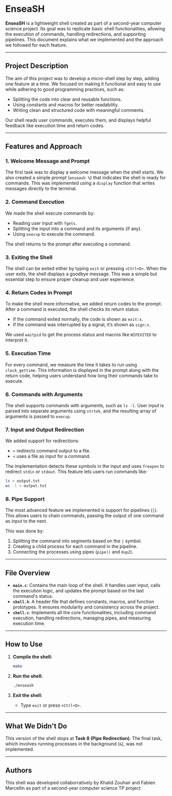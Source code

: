 # EnseaSH

**EnseaSH** is a lightweight shell created as part of a second-year computer science project. Its goal was to replicate basic shell functionalities, allowing the execution of commands, handling redirections, and supporting pipelines. This document explains what we implemented and the approach we followed for each feature.

---

## Project Description

The aim of this project was to develop a micro-shell step by step, adding one feature at a time. We focused on making it functional and easy to use while adhering to good programming practices, such as:

- Splitting the code into clear and reusable functions.
- Using constants and macros for better readability.
- Writing clean and structured code with meaningful comments.

Our shell reads user commands, executes them, and displays helpful feedback like execution time and return codes.

---

## Features and Approach

### 1. Welcome Message and Prompt

The first task was to display a welcome message when the shell starts. We also created a simple prompt (`enseash %`) that indicates the shell is ready for commands. This was implemented using a `display` function that writes messages directly to the terminal.

### 2. Command Execution

We made the shell execute commands by:

- Reading user input with `fgets`.
- Splitting the input into a command and its arguments (if any).
- Using `execvp` to execute the command.

The shell returns to the prompt after executing a command.

### 3. Exiting the Shell

The shell can be exited either by typing `exit` or pressing `<Ctrl+D>`. When the user exits, the shell displays a goodbye message. This was a simple but essential step to ensure proper cleanup and user experience.

### 4. Return Codes in Prompt

To make the shell more informative, we added return codes to the prompt. After a command is executed, the shell checks its return status:

- If the command exited normally, the code is shown as `exit:x`.
- If the command was interrupted by a signal, it’s shown as `sign:x`.

We used `waitpid` to get the process status and macros like `WIFEXITED` to interpret it.

### 5. Execution Time

For every command, we measure the time it takes to run using `clock_gettime`. This information is displayed in the prompt along with the return code, helping users understand how long their commands take to execute.

### 6. Commands with Arguments

The shell supports commands with arguments, such as `ls -l`. User input is parsed into separate arguments using `strtok`, and the resulting array of arguments is passed to `execvp`.

### 7. Input and Output Redirection

We added support for redirections:

- `>` redirects command output to a file.
- `<` uses a file as input for a command.

The implementation detects these symbols in the input and uses `freopen` to redirect `stdin` or `stdout`. This feature lets users run commands like:

```bash
ls > output.txt
wc -l < output.txt
```

### 8. Pipe Support

The most advanced feature we implemented is support for pipelines (`|`). This allows users to chain commands, passing the output of one command as input to the next.

This was done by:

1. Splitting the command into segments based on the `|` symbol.
2. Creating a child process for each command in the pipeline.
3. Connecting the processes using pipes (`pipe()` and `dup2`).
---

## File Overview

- **`main.c`**: Contains the main loop of the shell. It handles user input, calls the execution logic, and updates the prompt based on the last command's status.
- **`shell.h`**: A header file that defines constants, macros, and function prototypes. It ensures modularity and consistency across the project.
- **`shell.c`**: Implements all the core functionalities, including command execution, handling redirections, managing pipes, and measuring execution time.

---

## How to Use

1. **Compile the shell:**

   ```bash
   make
   ```

2. **Run the shell:**

   ```bash
   ./enseash
   ```

3. **Exit the shell:**

   - Type `exit` or press `<Ctrl+D>`.

---

## What We Didn't Do

This version of the shell stops at **Task 8 (Pipe Redirection)**. The final task, which involves running processes in the background (`&`), was not implemented.

---

## Authors

This shell was developed collaborratively by Khalid Zouhair and Fabien Marcellin as part of a second-year computer science TP project.
